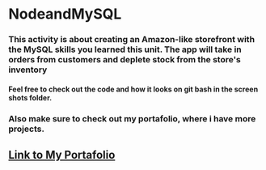 # NodeandMySQL

### This activity is about creating an Amazon-like storefront with the MySQL skills you learned this unit. The app will take in orders from customers and deplete stock from the store's inventory

#### Feel free to check out the code and how it looks on git bash in the screen shots folder.

### Also make sure to check out my portafolio, where i have more projects.
## [Link to My Portafolio](https://paolaog.github.io/Responsive-Portafolio/)
